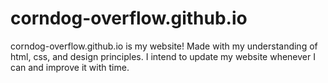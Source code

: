 # corndog-overflow.github.io

corndog-overflow.github.io is my website! 
Made with my understanding of html, css, and design principles.
I intend to update my website whenever I can and improve it with time.
